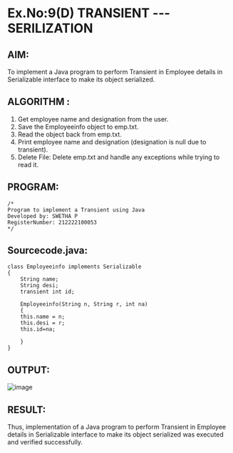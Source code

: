 # Ex.No:9(D) TRANSIENT ---SERILIZATION

## AIM:
 To implement a Java program to perform Transient in Employee details in Serializable interface to make its object serialized.

## ALGORITHM :
1.	Get employee name and designation from the user.
2.	Save the Employeeinfo object to emp.txt.
3.	Read the object back from emp.txt.
4.	Print employee name and designation (designation is null due to transient).
5.	Delete File: Delete emp.txt and handle any exceptions while trying to read it.




## PROGRAM:
 ```
/*
Program to implement a Transient using Java
Developed by: SWETHA P
RegisterNumber: 212222100053
*/
```

## Sourcecode.java:

```
class Employeeinfo implements Serializable
{
    String name;
    String desi;
    transient int id;
   
    Employeeinfo(String n, String r, int na)
    {
    this.name = n;
    this.desi = r;
    this.id=na;
   
    }
}
```

## OUTPUT:

![image](https://github.com/user-attachments/assets/faf0d5f6-9998-4d44-b586-b3c706536431)


## RESULT:
Thus, implementation of a Java program to perform Transient in Employee details in Serializable interface to make its object serialized was executed and verified successfully.
